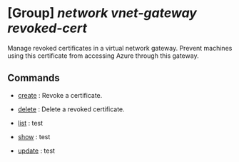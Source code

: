 # [Group] _network vnet-gateway revoked-cert_

Manage revoked certificates in a virtual network gateway. Prevent machines using this certificate from accessing Azure through this gateway.

## Commands

- [create](/Commands/network/vnet-gateway/revoked-cert/_create.md)
: Revoke a certificate.

- [delete](/Commands/network/vnet-gateway/revoked-cert/_delete.md)
: Delete a revoked certificate.

- [list](/Commands/network/vnet-gateway/revoked-cert/_list.md)
: test

- [show](/Commands/network/vnet-gateway/revoked-cert/_show.md)
: test

- [update](/Commands/network/vnet-gateway/revoked-cert/_update.md)
: test
